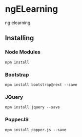# ngELearning
ng elearning

## Installing

### Node Modules
`
npm install
`

### Bootstrap
`
npm install bootstrap@next --save
`

### JQuery
`
npm install jquery --save
`

### PopperJS
`
npm install popper.js --save
`
